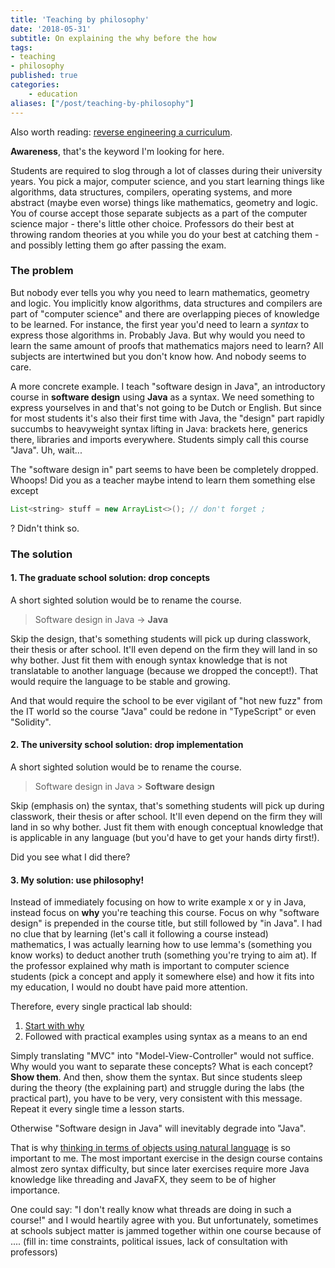 ```yaml
---
title: 'Teaching by philosophy'
date: '2018-05-31'
subtitle: On explaining the why before the how
tags:
- teaching
- philosophy
published: true
categories:
    - education
aliases: ["/post/teaching-by-philosophy"]
---
```


Also worth reading: [reverse engineering a curriculum](/post/reverse-engineering-a-curriculum/).

**Awareness**, that's the keyword I'm looking for here. 

Students are required to slog through a lot of classes during their university years. You pick a major, computer science, and you start learning things like algorithms, data structures, compilers, operating systems, and more abstract (maybe even worse) things like mathematics, geometry and logic. You of course accept those separate subjects as a part of the computer science major - there's little other choice. Professors do their best at throwing random theories at you while you do your best at catching them - and possibly letting them go after passing the exam. 

### The problem

But nobody ever tells you why you need to learn mathematics, geometry and logic. You implicitly know algorithms, data structures and compilers are part of "computer science" and there are overlapping pieces of knowledge to be learned. For instance, the first year you'd need to learn a _syntax_ to express those algorithms in. Probably Java. But why would you need to learn the same amount of proofs that mathematics majors need to learn? All subjects are intertwined but you don't know how. And nobody seems to care. 

A more concrete example. I teach "software design in Java", an introductory course in **software design** using **Java** as a syntax. We need something to express yourselves in and that's not going to be Dutch or English. But since for most students it's also their first time with Java, the "design" part rapidly succumbs to heavyweight syntax lifting in Java: brackets here, generics there, libraries and imports everywhere. Students simply call this course "Java". Uh, wait...

The "software design in" part seems to have been be completely dropped. Whoops! Did you as a teacher maybe intend to learn them something else except

```java
List<string> stuff = new ArrayList<>(); // don't forget ;
```

? Didn't think so. 

### The solution

#### 1. The graduate school solution: drop concepts

A short sighted solution would be to rename the course.

> Software design in Java -> **Java**

Skip the design, that's something students will pick up during classwork, their thesis or after school. It'll even depend on the firm they will land in so why bother. Just fit them with enough syntax knowledge that is not translatable to another language (because we dropped the concept!). That would require the language to be stable and growing. 

And that would require the school to be ever vigilant of "hot new fuzz" from the IT world so the course "Java" could be redone in "TypeScript" or even "Solidity". 

#### 2. The university school solution: drop implementation

A short sighted solution would be to rename the course.

> Software design in Java > **Software design**

Skip (emphasis on) the syntax, that's something students will pick up during classwork, their thesis or after school. It'll even depend on the firm they will land in so why bother. Just fit them with enough conceptual knowledge that is applicable in any language (but you'd have to get your hands dirty first!). 

Did you see what I did there? 

#### 3. My solution: **use philosophy**!

Instead of immediately focusing on how to write example x or y in Java, instead focus on **why** you're teaching this course. Focus on why "software design" is prepended in the course title, but still followed by "in Java". I had no clue that by learning (let's call it following a course instead) mathematics, I was actually learning how to use lemma's (something you know works) to deduct another truth (something you're trying to aim at). If the professor explained why math is important to computer science students (pick a concept and apply it somewhere else) and how it fits into my education, I would no doubt have paid more attention.

Therefore, every single practical lab should:

1. [Start with why](https://startwithwhy.com/)
2. Followed with practical examples using syntax as a means to an end

Simply translating "MVC" into "Model-View-Controller" would not suffice. Why would you want to separate these concepts? What is each concept? **Show them**. And then, show them the syntax. But since students sleep during the theory (the explaining part) and struggle during the labs (the practical part), you have to be very, very consistent with this message. Repeat it every single time a lesson starts. 

Otherwise "Software design in Java" will inevitably degrade into "Java". 

That is why [thinking in terms of objects using natural language](/post/thinking-in-terms-of-objects/) is so important to me. The most important exercise in the design course contains almost zero syntax difficulty, but since later exercises require more Java knowledge like threading and JavaFX, they seem to be of higher importance. 

One could say: "I don't really know what threads are doing in such a course!" and I would heartily agree with you. But unfortunately, sometimes at schools subject matter is jammed together within one course because of .... (fill in: time constraints, political issues, lack of consultation with professors)
